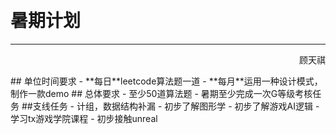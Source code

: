 &emsp;
# 暑期计划

----
<p align="right">顾天祺<p/>
## 单位时间要求
- **每日**leetcode算法题一道
- **每月**运用一种设计模式，制作一款demo
## 总体要求
- 至少50道算法题
- 暑期至少完成一次G等级考核任务
##支线任务
- 计组，数据结构补漏
- 初步了解图形学
- 初步了解游戏AI逻辑
- 学习tx游戏学院课程
- 初步接触unreal
